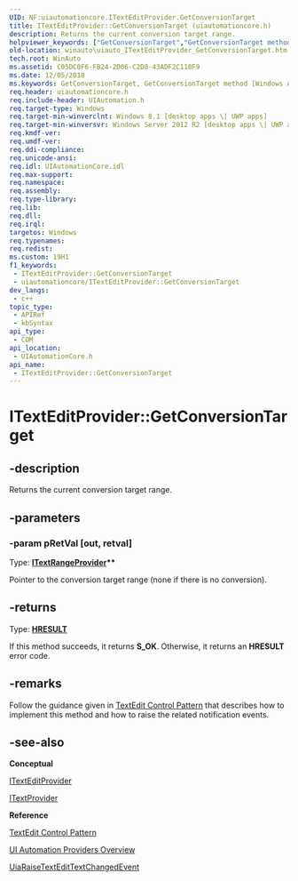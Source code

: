 ```yaml
---
UID: NF:uiautomationcore.ITextEditProvider.GetConversionTarget
title: ITextEditProvider::GetConversionTarget (uiautomationcore.h)
description: Returns the current conversion target range.
helpviewer_keywords: ["GetConversionTarget","GetConversionTarget method [Windows Accessibility]","GetConversionTarget method [Windows Accessibility]","ITextEditProvider interface","ITextEditProvider interface [Windows Accessibility]","GetConversionTarget method","ITextEditProvider.GetConversionTarget","ITextEditProvider::GetConversionTarget","uiautomationcore/ITextEditProvider::GetConversionTarget","winauto.uiauto_ITextEditProvider_GetConversionTarget"]
old-location: winauto\uiauto_ITextEditProvider_GetConversionTarget.htm
tech.root: WinAuto
ms.assetid: C05DC0F6-FB24-2D06-C2D8-43ADF2C110F9
ms.date: 12/05/2018
ms.keywords: GetConversionTarget, GetConversionTarget method [Windows Accessibility], GetConversionTarget method [Windows Accessibility],ITextEditProvider interface, ITextEditProvider interface [Windows Accessibility],GetConversionTarget method, ITextEditProvider.GetConversionTarget, ITextEditProvider::GetConversionTarget, uiautomationcore/ITextEditProvider::GetConversionTarget, winauto.uiauto_ITextEditProvider_GetConversionTarget
req.header: uiautomationcore.h
req.include-header: UIAutomation.h
req.target-type: Windows
req.target-min-winverclnt: Windows 8.1 [desktop apps \| UWP apps]
req.target-min-winversvr: Windows Server 2012 R2 [desktop apps \| UWP apps]
req.kmdf-ver: 
req.umdf-ver: 
req.ddi-compliance: 
req.unicode-ansi: 
req.idl: UIAutomationCore.idl
req.max-support: 
req.namespace: 
req.assembly: 
req.type-library: 
req.lib: 
req.dll: 
req.irql: 
targetos: Windows
req.typenames: 
req.redist: 
ms.custom: 19H1
f1_keywords:
 - ITextEditProvider::GetConversionTarget
 - uiautomationcore/ITextEditProvider::GetConversionTarget
dev_langs:
 - c++
topic_type:
 - APIRef
 - kbSyntax
api_type:
 - COM
api_location:
 - UIAutomationCore.h
api_name:
 - ITextEditProvider::GetConversionTarget
---
```


# ITextEditProvider::GetConversionTarget


## -description

Returns the current conversion target range.

## -parameters

### -param pRetVal [out, retval]

Type: <b><a href="/windows/desktop/api/uiautomationcore/nn-uiautomationcore-itextrangeprovider">ITextRangeProvider</a>**</b>

Pointer to the conversion target range (none if there is no conversion).

## -returns

Type: <b><a href="/windows/desktop/WinProg/windows-data-types">HRESULT</a></b>

If this method succeeds, it returns <b xmlns:loc="http://microsoft.com/wdcml/l10n">S_OK</b>. Otherwise, it returns an <b xmlns:loc="http://microsoft.com/wdcml/l10n">HRESULT</b> error code.

## -remarks

Follow the guidance given in <a href="/windows/desktop/WinAuto/textedit-control-pattern">TextEdit Control Pattern</a> that describes how to implement this method and how to raise the related notification events.

## -see-also

<b>Conceptual</b>



<a href="/windows/desktop/api/uiautomationcore/nn-uiautomationcore-itexteditprovider">ITextEditProvider</a>



<a href="/windows/desktop/api/uiautomationcore/nn-uiautomationcore-itextprovider">ITextProvider</a>



<b>Reference</b>



<a href="/windows/desktop/WinAuto/textedit-control-pattern">TextEdit Control Pattern</a>



<a href="/windows/desktop/WinAuto/uiauto-providersoverview">UI Automation Providers Overview</a>



<a href="/windows/desktop/api/uiautomationcoreapi/nf-uiautomationcoreapi-uiaraisetextedittextchangedevent">UiaRaiseTextEditTextChangedEvent</a>

